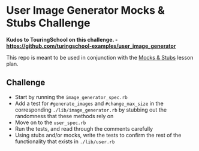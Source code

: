 # User Image Generator Mocks & Stubs Challenge

**Kudos to TouringSchool on this challenge. - https://github.com/turingschool-examples/user_image_generator**

This repo is meant to be used in conjunction with the [Mocks & Stubs](https://backend.turing.io/module1/lessons/mocks_stubs)
lesson plan.

## Challenge

- Start by running the `image_generator_spec.rb`
- Add a test for `#generate_images` and `#change_max_size` in the corresponding `./lib/image_generator.rb` by stubbing out the randomness that these methods rely on
- Move on to the `user_spec.rb`
- Run the tests, and read through the comments carefully
- Using stubs and/or mocks, write the tests to confirm the rest of the functionality that exists in `./lib/user.rb`
